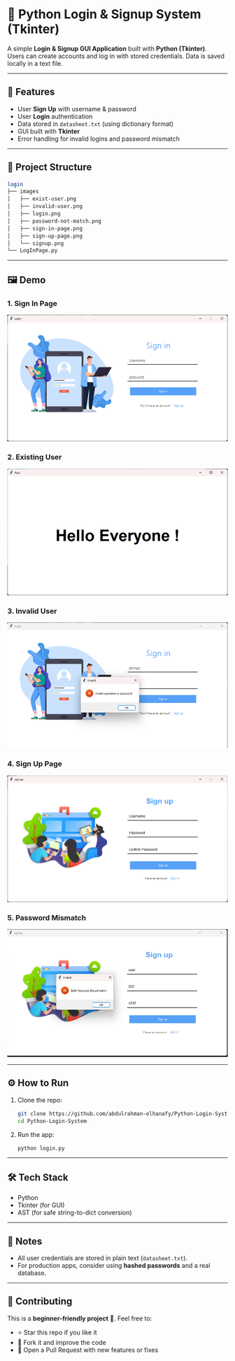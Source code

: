 # 🔐 Python Login & Signup System (Tkinter)

A simple **Login & Signup GUI Application** built with **Python (Tkinter)**.  
Users can create accounts and log in with stored credentials. Data is saved locally in a text file.

---

## 🚀 Features

- User **Sign Up** with username & password
- User **Login** authentication
- Data stored in `datasheet.txt` (using dictionary format)
- GUI built with **Tkinter**
- Error handling for invalid logins and password mismatch

---

## 📂 Project Structure
```sh
login
├── images
│   ├── exist-user.png
│   ├── invalid-user.png
│   ├── login.png
│   ├── password-not-match.png
│   ├── sign-in-page.png
│   ├── sign-up-page.png
│   └── signup.png
└── LogInPage.py

```

---

## 🖼️ Demo

### 1. Sign In Page
![Sign In](images/sign-in-page.png)

### 2. Existing User
![Existing User](images/exist-user.png)

### 3. Invalid User
![Invalid User](images/invalid-user.png)

### 4. Sign Up Page
![Sign Up](images/sign-up-page.png)

### 5. Password Mismatch
![Password Mismatch](images/password-not-match.png)

---


## ⚙️ How to Run

1. Clone the repo:

   ```sh
   git clone https://github.com/abdulrahman-elhanafy/Python-Login-System.git
   cd Python-Login-System
   ```

2. Run the app:

   ```sh
   python login.py
   ```

---

## 🛠️ Tech Stack

- Python
- Tkinter (for GUI)
- AST (for safe string-to-dict conversion)

---

## 📌 Notes

- All user credentials are stored in plain text (`datasheet.txt`).
- For production apps, consider using **hashed passwords** and a real database.

---


## 🤝 Contributing

This is a **beginner-friendly project** 🎉.
Feel free to:

* ⭐ Star this repo if you like it
* 🍴 Fork it and improve the code
* 🔄 Open a Pull Request with new features or fixes
